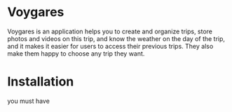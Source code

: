 # Voygares

Voygares  is an application helps you to create and organize trips, store photos and videos on this trip, 
and know the weather on the day of the trip, and it makes it easier for users to access their previous trips. 
They also make them happy to choose any trip they want.
# Installation
you must have
